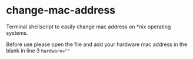 # change-mac-address
Terminal shellscript to easily change mac address on *nix operating systems.

Before use please open the file and add your hardware mac address in the blank in line 3 `hardware=""`

